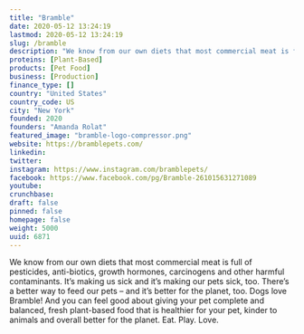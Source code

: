 ```yaml
---
title: "Bramble"
date: 2020-05-12 13:24:19
lastmod: 2020-05-12 13:24:19
slug: /bramble
description: "We know from our own diets that most commercial meat is full of pesticides, anti-biotics, growth hormones, carcinogens and other harmful contaminants. It’s making us sick and it’s making our pets sick, too. There’s a better way to feed our pets – and it’s better for the planet, too. Dogs love Bramble! And you can feel good about giving your pet complete and balanced, fresh plant-based food that is healthier for your pet, kinder to animals and overall better for the planet. Eat. Play. Love."
proteins: [Plant-Based]
products: [Pet Food]
business: [Production]
finance_type: []
country: "United States"
country_code: US
city: "New York"
founded: 2020
founders: "Amanda Rolat"
featured_image: "bramble-logo-compressor.png"
website: https://bramblepets.com/
linkedin: 
twitter: 
instagram: https://www.instagram.com/bramblepets/
facebook: https://www.facebook.com/pg/Bramble-261015631271089
youtube: 
crunchbase: 
draft: false
pinned: false
homepage: false
weight: 5000
uuid: 6871
---
```

We know from our own diets that most commercial meat is full of pesticides, anti-biotics, growth hormones, carcinogens and other harmful contaminants. It’s making us sick and it’s making our pets sick, too. There’s a better way to feed our pets – and it’s better for the planet, too. Dogs love Bramble! And you can feel good about giving your pet complete and balanced, fresh plant-based food that is healthier for your pet, kinder to animals and overall better for the planet. Eat. Play. Love.
